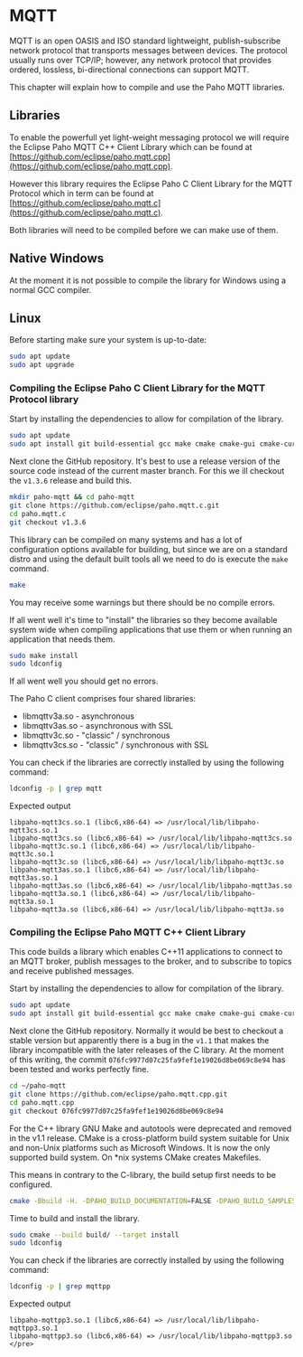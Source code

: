 # MQTT

MQTT is an open OASIS and ISO standard lightweight, publish-subscribe network protocol that transports messages between devices. The protocol usually runs over TCP/IP; however, any network protocol that provides ordered, lossless, bi-directional connections can support MQTT.

This chapter will explain how to compile and use the Paho MQTT libraries.

## Libraries

To enable the powerfull yet light-weight messaging protocol we will require the Eclipse Paho MQTT C++ Client Library which can be found at [https://github.com/eclipse/paho.mqtt.cpp](https://github.com/eclipse/paho.mqtt.cpp).

However this library requires the Eclipse Paho C Client Library for the MQTT Protocol which in term can be found at [https://github.com/eclipse/paho.mqtt.c](https://github.com/eclipse/paho.mqtt.c).

Both libraries will need to be compiled before we can make use of them.

## Native Windows

At the moment it is not possible to compile the library for Windows using a normal GCC compiler.

## Linux

Before starting make sure your system is up-to-date:

```bash
sudo apt update
sudo apt upgrade
```

### Compiling the Eclipse Paho C Client Library for the MQTT Protocol library

Start by installing the dependencies to allow for compilation of the library.

```bash
sudo apt update
sudo apt install git build-essential gcc make cmake cmake-gui cmake-curses-gui libssl-dev
```

Next clone the GitHub repository. It's best to use a release version of the source code instead of the current master branch. For this we ill checkout the `v1.3.6` release and build this.

```bash
mkdir paho-mqtt && cd paho-mqtt
git clone https://github.com/eclipse/paho.mqtt.c.git
cd paho.mqtt.c
git checkout v1.3.6
```

This library can be compiled on many systems and has a lot of configuration options available for building, but since we are on a standard distro and using the default built tools all we need to do is execute the `make` command.

```bash
make
```

You may receive some warnings but there should be no compile errors.

If all went well it's time to "install" the libraries so they become available system wide when compiling applications that use them or when running an application that needs them.

```bash
sudo make install
sudo ldconfig
```

If all went well you should get no errors.

The Paho C client comprises four shared libraries:

* libmqttv3a.so - asynchronous
* libmqttv3as.so - asynchronous with SSL
* libmqttv3c.so - "classic" / synchronous
* libmqttv3cs.so - "classic" / synchronous with SSL

You can check if the libraries are correctly installed by using the following command:

```bash
ldconfig -p | grep mqtt
```

Expected output

```text
libpaho-mqtt3cs.so.1 (libc6,x86-64) => /usr/local/lib/libpaho-mqtt3cs.so.1
libpaho-mqtt3cs.so (libc6,x86-64) => /usr/local/lib/libpaho-mqtt3cs.so
libpaho-mqtt3c.so.1 (libc6,x86-64) => /usr/local/lib/libpaho-mqtt3c.so.1
libpaho-mqtt3c.so (libc6,x86-64) => /usr/local/lib/libpaho-mqtt3c.so
libpaho-mqtt3as.so.1 (libc6,x86-64) => /usr/local/lib/libpaho-mqtt3as.so.1
libpaho-mqtt3as.so (libc6,x86-64) => /usr/local/lib/libpaho-mqtt3as.so
libpaho-mqtt3a.so.1 (libc6,x86-64) => /usr/local/lib/libpaho-mqtt3a.so.1
libpaho-mqtt3a.so (libc6,x86-64) => /usr/local/lib/libpaho-mqtt3a.so
```

### Compiling the Eclipse Paho MQTT C++ Client Library

This code builds a library which enables C++11 applications to connect to an MQTT broker, publish messages to the broker, and to subscribe to topics and receive published messages.

Start by installing the dependencies to allow for compilation of the library.

```bash
sudo apt update
sudo apt install git build-essential gcc make cmake cmake-gui cmake-curses-gui libssl-dev
```

Next clone the GitHub repository. Normally it would be best to checkout a stable version but apparently there is a bug in the `v1.1` that makes the library incompatible with the later releases of the C library. At the moment of this writing, the commit `076fc9977d07c25fa9fef1e19026d8be069c8e94` has been tested and works perfectly fine.

```bash
cd ~/paho-mqtt
git clone https://github.com/eclipse/paho.mqtt.cpp.git
cd paho.mqtt.cpp
git checkout 076fc9977d07c25fa9fef1e19026d8be069c8e94
```

For the C++ library GNU Make and autotools were deprecated and removed in the v1.1 release. CMake is a cross-platform build system suitable for Unix and non-Unix platforms such as Microsoft Windows. It is now the only supported build system. On *nix systems CMake creates Makefiles.

This means in contrary to the C-library, the build setup first needs to be configured.

```bash
cmake -Bbuild -H. -DPAHO_BUILD_DOCUMENTATION=FALSE -DPAHO_BUILD_SAMPLES=FALSE
```

Time to build and install the library.

```bash
sudo cmake --build build/ --target install
sudo ldconfig
```

You can check if the libraries are correctly installed by using the following command:

```bash
ldconfig -p | grep mqttpp
```

Expected output

```text
libpaho-mqttpp3.so.1 (libc6,x86-64) => /usr/local/lib/libpaho-mqttpp3.so.1
libpaho-mqttpp3.so (libc6,x86-64) => /usr/local/lib/libpaho-mqttpp3.so
</pre>
```
